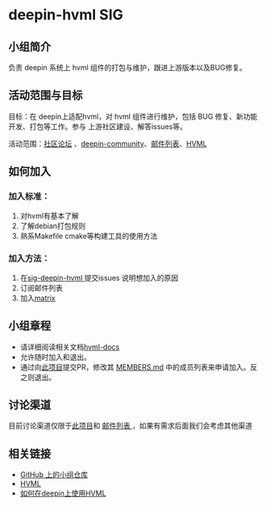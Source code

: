 # deepin-hvml SIG

## 小组简介

负责 deepin 系统上 hvml 组件的打包与维护，跟进上游版本以及BUG修复。

## 活动范围与目标

目标：在 deepin上适配hvml，对 hvml 组件进行维护，包括 BUG 修复、新功能开发、打包等工作。参与 上游社区建设、解答issues等。

活动范围：[社区论坛](https://bbs.deepin.org/) 、[deepin-community](https://github.com/deepin-community/sig-deepin-hvml)、[邮件列表](deepin-hvml@freelists.org)、[HVML](https://github.com/HVML)

## 如何加入

### 加入标准： 

1. 对hvml有基本了解
1. 了解debian打包规则
1. 熟系Makefile cmake等构建工具的使用方法

### 加入方法：

1. 在[sig-deepin-hvml ](https://github.com/deepin-community/sig-deepin-hvml/issues)提交issues 说明想加入的原因
2. 订阅邮件列表
3. 加入[matrix](https://matrix.to/#/#hvml-sig:deepin.org)
## 小组章程

* 请详细阅读相关文档[hvml-docs](https://github.com/HVML/hvml-docs/blob/master/en/an-introduction-to-hvml-en.md)
* 允许随时加入和退出。
* 通过向[此项目](https://github.com/NSUTanghaixiang/SIG/tree/master/sig/deepin-qt)提交PR，修改其 [MEMBERS.md](https://github.com/NSUTanghaixiang/SIG/blob/master/sig/deepin-qt/MEMBERS.md) 中的成员列表来申请加入。反之则退出。

## 讨论渠道

目前讨论渠道仅限于[此项目](https://github.com/NSUTanghaixiang/SIG/tree/master/sig/deepin-qt)和 [邮件列表 ](https://www.freelists.org/list/deepin-qt)，如果有需求后面我们会考虑其他渠道

## 相关链接

- [GitHub 上的小组仓库](https://github.com/deepin-community/sig-deepin-hvml)
- [HVML](https://github.com/HVML)
- [如何在deepin上使用HVML](https://github.com/deepin-community/sig-deepin-hvml/blob/master/%E4%BD%BF%E7%94%A8%E5%AE%89%E8%A3%85.md)

